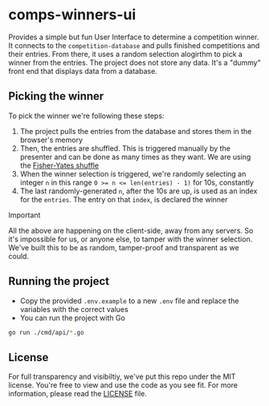 # comps-winners-ui

Provides a simple but fun User Interface to determine a competition winner. It connects to the `competition-database` and pulls finished competitions and their entries. From there, it uses a random selection alogirthm to pick a winner from the entries. The project does not store any data. It's a "dummy" front end that displays data from a database.

## Picking the winner

To pick the winner we're following these steps:
1. The project pulls the entries from the database and stores them in the browser's memory
2. Then, the entries are shuffled. This is triggered manually by the presenter and can be done as many times as they want. We are using the [Fisher-Yates shuffle](https://en.wikipedia.org/wiki/Fisher%E2%80%93Yates_shuffle)
3. When the winner selection is triggered, we're randomly selecting an integer `n` in this range `0 >= n <= len(entries) - 1)` for 10s, constantly
4. The last randomly-generated `n`, after the 10s are up, is used as an index for the `entries`. The entry on that `index`, is declared the winner

> [!IMPORTANT]
> All the above are happening on the client-side, away from any servers. So it's impossible for us, or anyone else, to tamper with the winner selection. We've built this to be as random, tamper-proof and transparent as we could.

## Running the project
* Copy the provided `.env.example` to a new `.env` file and replace the variables with the correct values
* You can run the project with Go

```sh
go run ./cmd/api/*.go
```

## License
For full transparency and visibiltiy, we've put this repo under the MIT license. You're free to view and use the code as you see fit. For more information, please read the [LICENSE](LICENSE) file.
